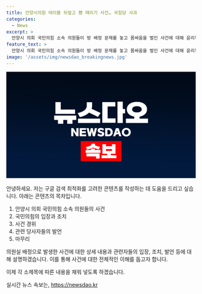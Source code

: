 ```yaml
---
title: 안양시의원 테이블 뒤엎고 뺨 때리기 사건… 국힘당 사과
categories:
  - News
excerpt: >
  안양시 의회 국민의힘 소속 의원들이 방 배정 문제를 놓고 몸싸움을 벌인 사건에 대해 윤리특별위원회에 회부되고 탈당을 권고받았다. 국민의힘은 55만 안양시민에게 사과를 드리며 사건 경위를 설명했고, 해당 의원에 대한 중징계 조사를 요청했다. 이에 대한 입장문을 통해 책임을 지겠다는 약속과 성실한 의정활동을 다짐하며 사과했다. 사건은 방 배정을 놓고 시작되어 폭언과 난동이 벌어졌고, A의원은 술에 취해 폭행을 일으켰다고 주장했으며, 국민의힘은 해당 식당에 사과하고 파손한 비용 등을 보상했다.
feature_text: >
  안양시 의회 국민의힘 소속 의원들이 방 배정 문제를 놓고 몸싸움을 벌인 사건에 대해 윤리특별위원회에 회부되고 탈당을 권고받았다. 국민의힘은 55만 안양시민에게 사과를 드리며 사건 경위를 설명했고, 해당 의원에 대한 중징계 조사를 요청했다. 이에 대한 입장문을 통해 책임을 지겠다는 약속과 성실한 의정활동을 다짐하며 사과했다. 사건은 방 배정을 놓고 시작되어 폭언과 난동이 벌어졌고, A의원은 술에 취해 폭행을 일으켰다고 주장했으며, 국민의힘은 해당 식당에 사과하고 파손한 비용 등을 보상했다.
image: '/assets/img/newsdao_breakingnews.jpg'
---
```


<p><img src="/assets/img/newsdao_breakingnews.jpg" alt="koreaapp 속보" /></p>

<p>안녕하세요. 저는 구글 검색 최적화를 고려한 콘텐츠를 작성하는 데 도움을 드리고 싶습니다. 아래는 콘텐츠의 목차입니다.</p>

<ol>
<li>안양시 의회 국민의힘 소속 의원들의 사건</li>
<li>국민의힘의 입장과 조치</li>
<li>사건 경위</li>
<li>관련 당사자들의 발언</li>
<li>마무리</li>
</ol>

<p>의원실 배정으로 발생한 사건에 대한 상세 내용과 관련자들의 입장, 조치, 발언 등에 대해 설명하겠습니다. 이를 통해 사건에 대한 전체적인 이해를 돕고자 합니다.</p>

<p>이제 각 소제목에 따른 내용을 채워 넣도록 하겠습니다.</p>
실시간 뉴스 속보는, <a href="https://newsdao.kr" rel="dofollow">https://newsdao.kr</a>


